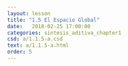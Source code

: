 ```yaml
---
layout: lesson 
title: "1.5 El Espacio Global"
date:   2018-02-25 17:00:00
categories: sintesis_aditiva_chapter1
csd: a/1.1.5-a.csd
text: a/1.1.5-a.html
order: 5
---
```

